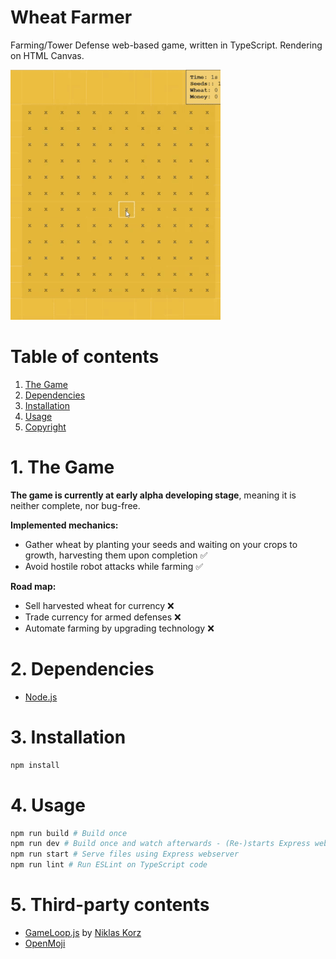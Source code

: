 Wheat Farmer
===

Farming/Tower Defense web-based game, written in TypeScript. Rendering on HTML Canvas.

![](preview.gif)

# Table of contents
1. [The Game](#1-the-game)
1. [Dependencies](#2-dependencies)
2. [Installation](#3-installation)
3. [Usage](#4-usage)
4. [Copyright](#5-copyright)

# 1. The Game
**The game is currently at early alpha developing stage**, meaning it is neither complete, nor bug-free.

**Implemented mechanics:**
- Gather wheat by planting your seeds and waiting on your crops to growth, harvesting them upon completion ✅ 
- Avoid hostile robot attacks while farming ✅

**Road map:**
* Sell harvested wheat for currency ❌
* Trade currency for armed defenses ❌
* Automate farming by upgrading technology ❌

# 2. Dependencies
* [Node.js](https://nodejs.org)

# 3. Installation
```bash
npm install
```

# 4. Usage
```bash
npm run build # Build once
npm run dev # Build once and watch afterwards - (Re-)starts Express webserver
npm run start # Serve files using Express webserver
npm run lint # Run ESLint on TypeScript code
```

# 5. Third-party contents
* [GameLoop.js](https://gist.github.com/niklaskorz/2ef312693977e02d3fb4751b28f7d435) by [Niklas Korz](https://gist.github.com/niklaskorz)
* [OpenMoji](https://openmoji.org/)